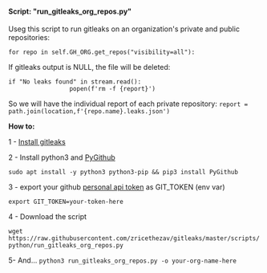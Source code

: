 #### Script: "run_gitleaks_org_repos.py"

Useg this script to run gitleaks on an organization's private and public repositories:

`for repo in self.GH_ORG.get_repos("visibility=all"):`

If gitleaks output is NULL, the file will be deleted:

```
if "No leaks found" in stream.read():
                 popen(f'rm -f {report}')
```

So we will have the individual report of each private repository:
`report = path.join(location,f'{repo.name}.leaks.json')`


**How to:**

1 - [Install gitleaks](https://github.com/zricethezav/gitleaks#installation)

2 - Install python3 and [PyGithub](https://pypi.org/project/PyGithub/)

`sudo apt install -y python3 python3-pip && pip3 install PyGithub`

3 - export your github [personal api token](https://docs.github.com/en/authentication/keeping-your-account-and-data-secure/creating-a-personal-access-token) as GIT_TOKEN (env var)

 `export GIT_TOKEN=your-token-here`

4 - Download the script

`wget https://raw.githubusercontent.com/zricethezav/gitleaks/master/scripts/python/run_gitleaks_org_repos.py`

5- And... `python3 run_gitleaks_org_repos.py -o your-org-name-here`
